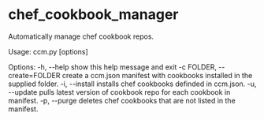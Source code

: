 chef_cookbook_manager
=====================

Automatically manage chef cookbook repos.

Usage: ccm.py [options]

Options:
  -h, --help            show this help message and exit
  -c FOLDER, --create=FOLDER
                        create a ccm.json manifest with cookbooks installed in
                        the supplied folder.
  -i, --install         installs chef cookbooks definded in ccm.json.
  -u, --update          pulls latest version of cookbook repo for each
                        cookbook in manifest.
  -p, --purge           deletes chef cookbooks that are not listed in the
                        manifest.


